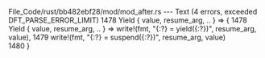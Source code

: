 File_Code/rust/bb482ebf28/mod/mod_after.rs --- Text (4 errors, exceeded DFT_PARSE_ERROR_LIMIT)
1478             Yield { value, resume_arg, .. } => {                                                                                                        1478             Yield { value, resume_arg, .. } => write!(fmt, "{:?} = yield({:?})", resume_arg, value),
1479                 write!(fmt, "{:?} = suspend({:?})", resume_arg, value)                                                                                       
1480             }                                                                                                                                                

